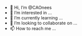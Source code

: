 - 👋 Hi, I’m @CAOnees
- 👀 I’m interested in ...
- 🌱 I’m currently learning ...
- 💞️ I’m looking to collaborate on ...
- 📫 How to reach me ...

<!---
CAOnees/CAOnees is a ✨ special ✨ repository because its `README.md` (this file) appears on your GitHub profile.
You can click the Preview link to take a look at your changes.
--->
